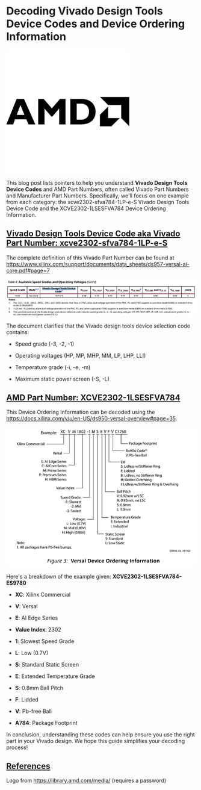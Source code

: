 # Decoding Vivado Design Tools Device Codes and Device Ordering Information

![amd_logo_1](amd_logo_1.png)

This blog post lists pointers to help you understand **Vivado Design Tools Device Codes** and AMD Part Numbers, often called Vivado Part Numbers and Manufacturer Part Numbers. Specifically, we'll focus on one example from each category: the xcve2302-sfva784-1LP-e-S Vivado Design Tools Device Code and the XCVE2302-1LSESFVA784 Device Ordering Information.

## <u><span>Vivado Design Tools Device Code aka Vivado Part Number: xcve2302-sfva784-1LP-e-S</span></u>

The complete definition of this Vivado Part Number can be found at https://www.xilinx.com/support/documents/data_sheets/ds957-versal-ai-core.pdf#page=7

![vivado_part_number_2](vivado_part_number_2.png)

The document clarifies that the Vivado design tools device selection code contains:

-   Speed grade (-3, -2, -1)
    
-   Operating voltages (HP, MP, MHP, MM, LP, LHP, LLI)
    
-   Temperature grade (-i, -e, -m)
    
-   Maximum static power screen (-S, -L)
    

## <u><span>AMD Part Number: XCVE2302-1LSESFVA784</span></u>

This Device Ordering Information can be decoded using the https://docs.xilinx.com/v/u/en-US/ds950-versal-overview#page=35.

![versal_device_ordering_info_3](versal_device_ordering_info_3.png)

Here's a breakdown of the example given: **XCVE2302-1LSESFVA784-ES9780**

-   **XC**: Xilinx Commercial
    
-   **V**: Versal
    
-   **E**: AI Edge Series
    
-   **Value Index**: 2302
    
-   **1**: Slowest Speed Grade
    
-   **L**: Low (0.7V)
    
-   **S**: Standard Static Screen
    
-   **E**: Extended Temperature Grade
    
-   **S**: 0.8mm Ball Pitch
    
-   **F**: Lidded
    
-   **V**: Pb-free Ball
    
-   **A784**: Package Footprint
    

In conclusion, understanding these codes can help ensure you use the right part in your Vivado design. We hope this guide simplifies your decoding process!

## <u><span>References</span></u>

Logo from https://library.amd.com/media/ (requires a password)
